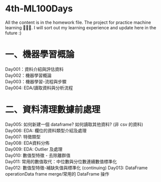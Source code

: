# 4th-ML100Days
All the content is in the homework file. The project for practice machine learning 💪💪💪.
I will sort out my learning experience and update here in the future :)

# 一、機器學習概論
Day001：資料介紹與評估資料\
Day002：機器學習概論\
Day003：機器學習-流程與步驟\
Day004: EDA/讀取資料與分析流程

# 二、資料清理數據前處理
Day005: 如何新建一個 dataframe? 如何讀取其他資料? (非 csv 的資料)\
Day006: EDA: 欄位的資料類型介紹及處理\
Day007: 特徵類型\
Day008: EDA資料分佈\
Day009: EDA: Outlier 及處理\
Day010: 數值型特徵 - 去除離群值\
Day011: 常用的數值取代：中位數與分位數連續數值標準化\
Day012: 數值型特徵-補缺失值與標準化 (continuing)
Day013: DataFrame operationData frame merge/常用的 DataFrame 操作

